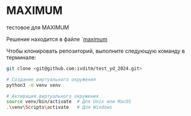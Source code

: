 # MAXIMUM
тестовое для MAXIMUM


Решение находится в файле `[maximum](max/maximum.ipynb)

Чтобы клонировать репозиторий, выполните следующую команду в терминале:

```bash
git clone <git@github.com:ivditm/test_yd_2024.git>

# Создание виртуального окружения
python3 -m venv venv

# Активация виртуального окружения
source venv/bin/activate  # Для Unix или MacOS
.\venv\Scripts\activate   # Для Windows